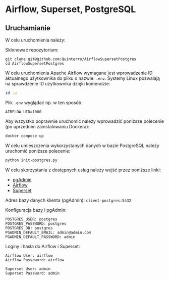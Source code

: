 # Airflow, Superset, PostgreSQL

## Uruchamianie

W celu uruchomienia należy:

Sklonować repozytorium:
```
git clone git@github.com:Quinterro/AirflowSupersetPostgres
cd AirflowSupersetPostgres
```

W celu uruchomienia Apache Airflow wymagane jest wprowadzenie ID aktualnego użytkownika do pliku
o nazwie: `.env`. Systemy Linux pozwalają na sprawdzenie ID użytkownika dzięki komendzie:
```sh
id -u
```
Plik `.env` wyglądać np. w ten sposób:
```text
AIRFLOW_UID=1000
```

Aby wszystko poprawnie uruchomić należy wprowadzić poniższe polecenie (po uprzednim zainstalowaniu Dockera):
```sh
docker compose up
```
W celu umieszczenia wykorzystanych danych w bazie PostgreSQL należy uruchomić poniższe polecenie:
```sh
python init-postgres.py
```
W celu skorzystania z dostępnych usług należy wejść przez poniższe linki:

- [pgAdmin](http://localhost:5050)
- [Airflow](http://localhost:5053)
- [Superset](http://localhost:5054)

Adres bazy danych klienta (pgAdmin): `client-postgres:5432`

Konfiguracja bazy i pgAdmin:
``` text
POSTGRES_USER: postgres
POSTGRES_PASSWORD: postgres
POSTGRES_DB: postgres
PGADMIN_DEFAULT_EMAIL: admin@admin.com
PGADMIN_DEFAULT_PASSWORD: admin
```

Loginy i hasła do Airflow i Superset:

```text
Airflow User: airflow
Airflow Passoword: airflow

Superset User: admin
Superset Password: admin
```
